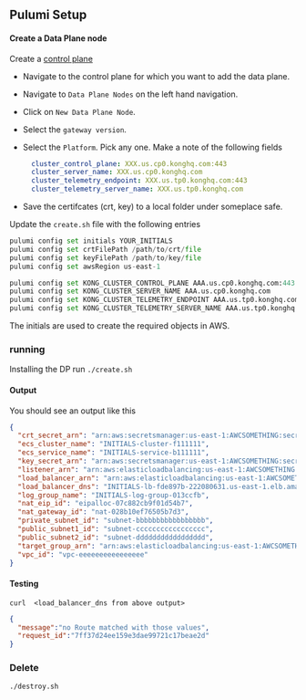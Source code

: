 ## Pulumi Setup

#### Create a Data Plane node

Create a [control plane](https://cloud.konghq.com/gateway-manager)

- Navigate to the control plane for which you want to add the data plane.
- Navigate to `Data Plane Nodes` on the left hand navigation.
- Click on `New Data Plane Node`.
- Select the `gateway version`.
- Select the `Platform`. Pick any one. Make a note of the following fields

    ```yml
      cluster_control_plane: XXX.us.cp0.konghq.com:443
      cluster_server_name: XXX.us.cp0.konghq.com
      cluster_telemetry_endpoint: XXX.us.tp0.konghq.com:443
      cluster_telemetry_server_name: XXX.us.tp0.konghq.com
    ```

- Save the certifcates (crt, key) to a local folder under someplace safe.

Update the `create.sh` file with the following entries

```python
pulumi config set initials YOUR_INITIALS
pulumi config set crtFilePath /path/to/crt/file
pulumi config set keyFilePath /path/to/key/file
pulumi config set awsRegion us-east-1

pulumi config set KONG_CLUSTER_CONTROL_PLANE AAA.us.cp0.konghq.com:443
pulumi config set KONG_CLUSTER_SERVER_NAME AAA.us.cp0.konghq.com
pulumi config set KONG_CLUSTER_TELEMETRY_ENDPOINT AAA.us.tp0.konghq.com:443
pulumi config set KONG_CLUSTER_TELEMETRY_SERVER_NAME AAA.us.tp0.konghq.com
```

The initials are used to create the required objects in AWS.

### running

Installing the DP
run `./create.sh`

#### Output

You should see an output like this

```json
{
  "crt_secret_arn": "arn:aws:secretsmanager:us-east-1:AWCSOMETHING:secret:INITIALS-crt-bmWkdF",
  "ecs_cluster_name": "INITIALS-cluster-f111111",
  "ecs_service_name": "INITIALS-service-b111111",
  "key_secret_arn": "arn:aws:secretsmanager:us-east-1:AWCSOMETHING:secret:INITIALS-key-aqhWw8",
  "listener_arn": "arn:aws:elasticloadbalancing:us-east-1:AWCSOMETHING:listener/app/INITIALS-lb-fde897b/29984c4ec6c69993/e632cc602e9ade01",
  "load_balancer_arn": "arn:aws:elasticloadbalancing:us-east-1:AWCSOMETHING:loadbalancer/app/INITIALS-lb-fde897b/29984c4ec6c69993",
  "load_balancer_dns": "INITIALS-lb-fde897b-222080631.us-east-1.elb.amazonaws.com",
  "log_group_name": "INITIALS-log-group-013ccfb",
  "nat_eip_id": "eipalloc-07c882cb9f01d54b7",
  "nat_gateway_id": "nat-028b10ef76505b7d3",
  "private_subnet_id": "subnet-bbbbbbbbbbbbbbbbb",
  "public_subnet1_id": "subnet-ccccccccccccccccc",
  "public_subnet2_id": "subnet-ddddddddddddddddd",
  "target_group_arn": "arn:aws:elasticloadbalancing:us-east-1:AWCSOMETHING:targetgroup/INITIALS-tg-5bfe3b6/73962fd91379ede0",
  "vpc_id": "vpc-eeeeeeeeeeeeeeee"
}
```

#### Testing

`curl  <load_balancer_dns from above output>`

```json
{
  "message":"no Route matched with those values",
  "request_id":"7ff37d24ee159e3dae99721c17beae2d"
}
```

### Delete

`./destroy.sh`
